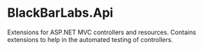 # BlackBarLabs.Api
Extensions for ASP.NET MVC controllers and resources.  Contains extensions to help in the automated testing of controllers.
